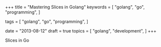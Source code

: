 +++
title = "Mastering Slices in Golang"
keywords = [
    "golang",
    "go",
    "programming",
]

tags = [
    "golang",
    "go",
    "programming",
]

date = "2013-08-12"
draft = true
topics = [
    "golang",
    "development",
]
+++

Slices in Go
